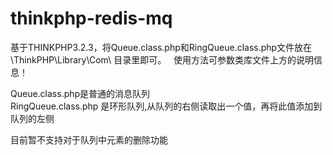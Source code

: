 # thinkphp-redis-mq
基于THINKPHP3.2.3，将Queue.class.php和RingQueue.class.php文件放在 \ThinkPHP\Library\Com\ 目录里即可。  
使用方法可参数类库文件上方的说明信息！

 Queue.class.php是普通的消息队列  
 RingQueue.class.php 是环形队列,从队列的右侧读取出一个值，再将此值添加到队列的左侧  
 
 目前暂不支持对于队列中元素的删除功能
